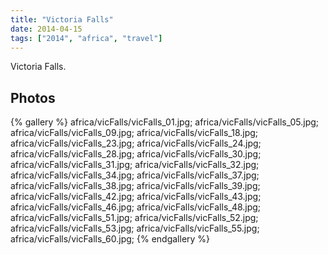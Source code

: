 ```yaml
---
title: "Victoria Falls"
date: 2014-04-15
tags: ["2014", "africa", "travel"]
---
```


Victoria Falls.

## Photos


{% gallery %}
africa/vicFalls/vicFalls_01.jpg;
africa/vicFalls/vicFalls_05.jpg;
africa/vicFalls/vicFalls_09.jpg;
africa/vicFalls/vicFalls_18.jpg;
africa/vicFalls/vicFalls_23.jpg;
africa/vicFalls/vicFalls_24.jpg;
africa/vicFalls/vicFalls_28.jpg;
africa/vicFalls/vicFalls_30.jpg;
africa/vicFalls/vicFalls_31.jpg;
africa/vicFalls/vicFalls_32.jpg;
africa/vicFalls/vicFalls_34.jpg;
africa/vicFalls/vicFalls_37.jpg;
africa/vicFalls/vicFalls_38.jpg;
africa/vicFalls/vicFalls_39.jpg;
africa/vicFalls/vicFalls_42.jpg;
africa/vicFalls/vicFalls_43.jpg;
africa/vicFalls/vicFalls_46.jpg;
africa/vicFalls/vicFalls_48.jpg;
africa/vicFalls/vicFalls_51.jpg;
africa/vicFalls/vicFalls_52.jpg;
africa/vicFalls/vicFalls_53.jpg;
africa/vicFalls/vicFalls_55.jpg;
africa/vicFalls/vicFalls_60.jpg;
{% endgallery %}
